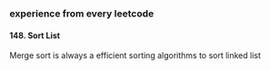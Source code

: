 ### experience from every leetcode

#### 148. Sort List
Merge sort is always a efficient sorting algorithms to sort linked list